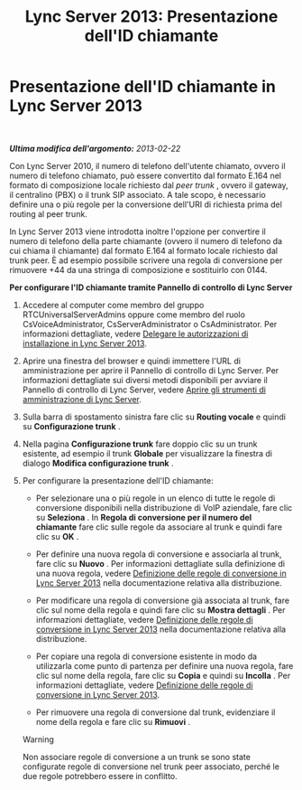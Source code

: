 ﻿---
title: "Lync Server 2013: Presentazione dell'ID chiamante"
TOCTitle: Presentazione dell'ID chiamante
ms:assetid: 6a643961-a0a1-41d1-96ba-6c428a89d82e
ms:mtpsurl: https://technet.microsoft.com/it-it/library/JJ204980(v=OCS.15)
ms:contentKeyID: 49300871
ms.date: 08/24/2015
mtps_version: v=OCS.15
ms.translationtype: HT
---

# Presentazione dell'ID chiamante in Lync Server 2013

 

_**Ultima modifica dell'argomento:** 2013-02-22_

Con Lync Server 2010, il numero di telefono dell'utente chiamato, ovvero il numero di telefono chiamato, può essere convertito dal formato E.164 nel formato di composizione locale richiesto dal *peer trunk* , ovvero il gateway, il centralino (PBX) o il trunk SIP associato. A tale scopo, è necessario definire una o più regole per la conversione dell'URI di richiesta prima del routing al peer trunk.

In Lync Server 2013 viene introdotta inoltre l'opzione per convertire il numero di telefono della parte chiamante (ovvero il numero di telefono da cui chiama il chiamante) dal formato E.164 al formato locale richiesto dal trunk peer. È ad esempio possibile scrivere una regola di conversione per rimuovere +44 da una stringa di composizione e sostituirlo con 0144.

**Per configurare l'ID chiamante tramite Pannello di controllo di Lync Server**

1.  Accedere al computer come membro del gruppo RTCUniversalServerAdmins oppure come membro del ruolo CsVoiceAdministrator, CsServerAdministrator o CsAdministrator. Per informazioni dettagliate, vedere [Delegare le autorizzazioni di installazione in Lync Server 2013](lync-server-2013-delegate-setup-permissions.md).

2.  Aprire una finestra del browser e quindi immettere l'URL di amministrazione per aprire il Pannello di controllo di Lync Server. Per informazioni dettagliate sui diversi metodi disponibili per avviare il Pannello di controllo di Lync Server, vedere [Aprire gli strumenti di amministrazione di Lync Server](lync-server-2013-open-lync-server-administrative-tools.md).

3.  Sulla barra di spostamento sinistra fare clic su **Routing vocale** e quindi su **Configurazione trunk** .

4.  Nella pagina **Configurazione trunk** fare doppio clic su un trunk esistente, ad esempio il trunk **Globale** per visualizzare la finestra di dialogo **Modifica configurazione trunk** .

5.  Per configurare la presentazione dell'ID chiamante:
    
      - Per selezionare una o più regole in un elenco di tutte le regole di conversione disponibili nella distribuzione di VoIP aziendale, fare clic su **Seleziona** . In **Regola di conversione per il numero del chiamante** fare clic sulle regole da associare al trunk e quindi fare clic su **OK** .
    
      - Per definire una nuova regola di conversione e associarla al trunk, fare clic su **Nuovo** . Per informazioni dettagliate sulla definizione di una nuova regola, vedere [Definizione delle regole di conversione in Lync Server 2013](lync-server-2013-defining-translation-rules.md) nella documentazione relativa alla distribuzione.
    
      - Per modificare una regola di conversione già associata al trunk, fare clic sul nome della regola e quindi fare clic su **Mostra dettagli** . Per informazioni dettagliate, vedere [Definizione delle regole di conversione in Lync Server 2013](lync-server-2013-defining-translation-rules.md) nella documentazione relativa alla distribuzione.
    
      - Per copiare una regola di conversione esistente in modo da utilizzarla come punto di partenza per definire una nuova regola, fare clic sul nome della regola, fare clic su **Copia** e quindi su **Incolla** . Per informazioni dettagliate, vedere [Definizione delle regole di conversione in Lync Server 2013](lync-server-2013-defining-translation-rules.md).
    
      - Per rimuovere una regola di conversione dal trunk, evidenziare il nome della regola e fare clic su **Rimuovi** .
    

    > [!WARNING]
    > Non associare regole di conversione a un trunk se sono state configurate regole di conversione nel trunk peer associato, perché le due regole potrebbero essere in conflitto.


